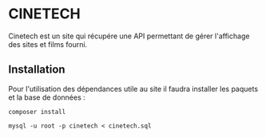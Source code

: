 # CINETECH

Cinetech est un site qui récupére une API permettant de gérer l'affichage des sites et films fourni.

## Installation
Pour l'utilisation des dépendances utile au site il faudra installer les paquets et la base de données :

```
composer install

mysql -u root -p cinetech < cinetech.sql

```